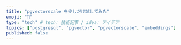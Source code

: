 ```yaml
---
title: "pgvectorscale を少しだけ試してみた"
emoji: "📏"
type: "tech" # tech: 技術記事 / idea: アイデア
topics: ["postgresql", "pgvector", "pgvectorscale", "embeddings"]
published: false
---
```


